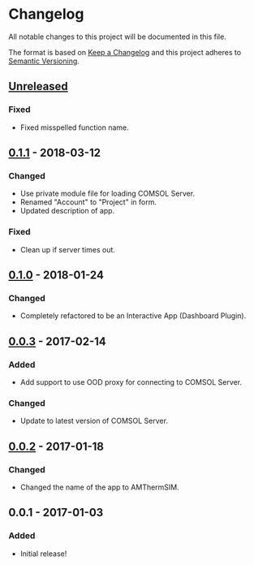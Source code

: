# Changelog
All notable changes to this project will be documented in this file.

The format is based on [Keep a Changelog](http://keepachangelog.com/en/1.0.0/)
and this project adheres to [Semantic Versioning](http://semver.org/spec/v2.0.0.html).

## [Unreleased]
### Fixed
- Fixed misspelled function name.

## [0.1.1] - 2018-03-12
### Changed
- Use private module file for loading COMSOL Server.
- Renamed "Account" to "Project" in form.
- Updated description of app.

### Fixed
- Clean up if server times out.

## [0.1.0] - 2018-01-24
### Changed
- Completely refactored to be an Interactive App (Dashboard Plugin).

## [0.0.3] - 2017-02-14
### Added
- Add support to use OOD proxy for connecting to COMSOL Server.

### Changed
- Update to latest version of COMSOL Server.

## [0.0.2] - 2017-01-18
### Changed
- Changed the name of the app to AMThermSIM.

## 0.0.1 - 2017-01-03
### Added
- Initial release!

[Unreleased]: https://github.com/OSC/bc_awesim_altasim_addman/compare/v0.1.1...HEAD
[0.1.1]: https://github.com/OSC/bc_awesim_altasim_addman/compare/v0.1.0...v0.1.1
[0.1.0]: https://github.com/OSC/bc_awesim_altasim_addman/compare/v0.0.3...v0.1.0
[0.0.3]: https://github.com/OSC/bc_awesim_altasim_addman/compare/v0.0.2...v0.0.3
[0.0.2]: https://github.com/OSC/bc_awesim_altasim_addman/compare/v0.0.1...v0.0.2

